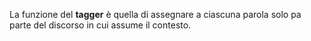 La funzione del __tagger__ è quella di assegnare a ciascuna parola solo pa parte del discorso in cui assume il contesto.